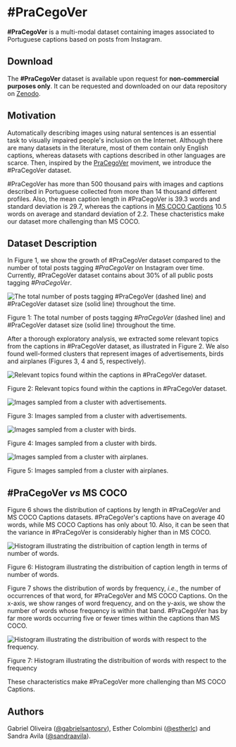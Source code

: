 # \#PraCegoVer

**\#PraCegoVer** is a multi-modal dataset containing images associated to Portuguese captions based on posts from
Instagram.

## Download

The **\#PraCegoVer** dataset is available upon request for **non-commercial purposes only**. It can be requested and
downloaded on our data repository on [Zenodo](https://doi.org/10.5281/zenodo.5710562).

## Motivation

Automatically describing images using natural sentences is an essential task to visually impaired people's inclusion on
the Internet. Although there are many datasets in the literature, most of them contain only English captions, whereas
datasets with captions described in other languages are scarce. Then, inspired by
the [PraCegoVer](https://mwpt.com.br/criadora-do-projeto-pracegover-incentiva-descricao-de-imagens-na-web/) moviment, we
introduce the \#PraCegoVer dataset.

\#PraCegoVer has more than 500 thousand pairs with images and captions described in Portuguese collected from more than
14 thousand different profiles. Also, the mean caption length in \#PraCegoVer is 39.3 words and standard deviation is
29.7, whereas the captions in [MS COCO Captions](http://cocodataset.org/) 10.5 words on average and standard deviation
of 2.2. These chacteristics make our dataset more challenging than MS COCO.

## Dataset Description

In Figure 1, we show the growth of \#PraCegoVer dataset compared to the number of total posts tagging  *\#PraCegoVer* on
Instagram over time. Currently, \#PraCegoVer dataset contains about 30\% of all public posts tagging  *\#PraCegoVer*.

![The total number of posts tagging \#PraCegoVer (dashed line) and \#PraCegoVer dataset size (solid line) throughout the time.](https://github.com/gabrielsantosrv/PraCegoVer/blob/main/assets/dataset_size_over_time.png)

Figure 1: The total number of posts tagging *\#PraCegoVer* (dashed line) and \#PraCegoVer dataset size (solid line)
throughout the time.

After a thorough exploratory analysis, we extracted some relevant topics from the captions in \#PraCegoVer dataset, as
illustrated in Figure 2. We also found well-formed clusters that represent images of advertisements, birds and
airplanes (Figures 3, 4 and 5, respectively).

![Relevant topics found within the captions in \#PraCegoVer dataset.](https://github.com/gabrielsantosrv/PraCegoVer/blob/main/assets/caption_topics.png)

Figure 2: Relevant topics found within the captions in \#PraCegoVer dataset.

![Images sampled from a cluster with advertisements.](https://github.com/gabrielsantosrv/PraCegoVer/blob/main/assets/cluster_ads.png)

Figure 3: Images sampled from a cluster with advertisements.

![Images sampled from a cluster with birds.](https://github.com/gabrielsantosrv/PraCegoVer/blob/main/assets/cluster_birds.png)

Figure 4: Images sampled from a cluster with birds.

![Images sampled from a cluster with airplanes.](https://github.com/gabrielsantosrv/PraCegoVer/blob/main/assets/cluster_airplanes.png)

Figure 5: Images sampled from a cluster with airplanes.

## \#PraCegoVer *vs* MS COCO

Figure 6 shows the distribution of captions by length in \#PraCegoVer and MS COCO Captions datasets. \#PraCegoVer's
captions have on average 40 words, while MS COCO Captions has only about 10. Also, it can be seen that the variance in
\#PraCegoVer is considerably higher than in MS COCO.

![Histogram illustrating the distribuition of caption length in terms of number of words.](https://github.com/gabrielsantosrv/PraCegoVer/blob/main/assets/joint_histogram_posts_by_text_length.png)

Figure 6: Histogram illustrating the distribuition of caption length in terms of number of words.

Figure 7 shows the distribution of words by frequency, *i.e.*, the number of occurrences of that word, for \#PraCegoVer
and MS COCO Captions. On the x-axis, we show ranges of word frequency, and on the y-axis, we show the number of words
whose frequency is within that band. \#PraCegoVer has by far more words occurring five or fewer times within the
captions than MS COCO.

![Histogram illustrating the distribuition of words with respect to the frequency.](https://github.com/gabrielsantosrv/PraCegoVer/blob/main/assets/joint_plot_word_frequency.png)

Figure 7: Histogram illustrating the distribuition of words with respect to the frequency

These characteristics make \#PraCegoVer more challenging than MS COCO Captions.

## Authors

Gabriel Oliveira ([@gabrielsantosrv](https://github.com/gabrielsantosrv)), Esther
Colombini ([@estherlc](https://github.com/estherlc)) and Sandra Avila ([@sandraavila](https://github.com/sandraavila)). 

